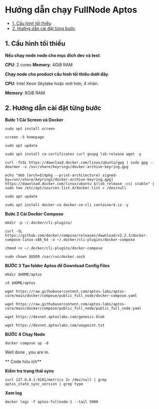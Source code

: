 # Hướng dẫn chạy FullNode Aptos



* [1. Cấu hình tối thiểu](#1--hinh-toi-)
* [2. Hướng dẫn cài đặt từng bước](#2-setup-guide-step-by-step)

## 1. Cấu hình tối thiểu

**Nếu chạy node node cho mục đích dev và test**:

**CPU**: 2 cores
**Memory**: 4GiB RAM

**Chạy node cho product cấu hình tối thiểu dưới đây**:

**CPU**: Intel Xeon Skylake hoặc mới hơn, 4 nhân.

**Memory**: 8GiB RAM

## 2. Hướng dẫn cài đặt từng bước

**Bước 1 Cài Screen và Docker**

```sudo apt install screen```

```screen -S homepage```

```sudo apt update```

```sudo apt install ca-certificates curl gnupg lsb-release wget -y```

```curl -fsSL https://download.docker.com/linux/ubuntu/gpg | sudo gpg --dearmor -o /usr/share/keyrings/docker-archive-keyring.gpg```

```echo "deb [arch=$(dpkg --print-architecture) signed-by=/usr/share/keyrings/docker-archive-keyring.gpg] https://download.docker.com/linux/ubuntu $(lsb_release -cs) stable" | sudo tee /etc/apt/sources.list.d/docker.list > /dev/null```

```sudo apt update```

```sudo apt install docker-ce docker-ce-cli containerd.io -y```


**Bước 2 Cài Docker Compose**

```mkdir -p ~/.docker/cli-plugins/```

```curl -SL https://github.com/docker/compose/releases/download/v2.2.3/docker-compose-linux-x86_64 -o ~/.docker/cli-plugins/docker-compose```

```chmod +x ~/.docker/cli-plugins/docker-compose```

```sudo chown $USER /var/run/docker.sock```

**BƯỚC 3 Tạo folder Aptos để Download Config Files**

```mkdir $HOME/aptos```

```cd $HOME/aptos```

```wget https://raw.githubusercontent.com/aptos-labs/aptos-core/main/docker/compose/public_full_node/docker-compose.yaml```

```wget https://raw.githubusercontent.com/aptos-labs/aptos-core/main/docker/compose/public_full_node/public_full_node.yaml```

```wget https://devnet.aptoslabs.com/genesis.blob```

```wget https://devnet.aptoslabs.com/waypoint.txt```

  **BƯỚC 4 Chạy Node**

```docker compose up -d```

Well done , you are in.

** Code hữu ích**

**Kiểm tra trạng thái sync**

```curl 127.0.0.1:9101/metrics 2> /dev/null | grep aptos_state_sync_version | grep type```

**Xem log**

```docker logs -f aptos-fullnode-1 --tail 5000```
